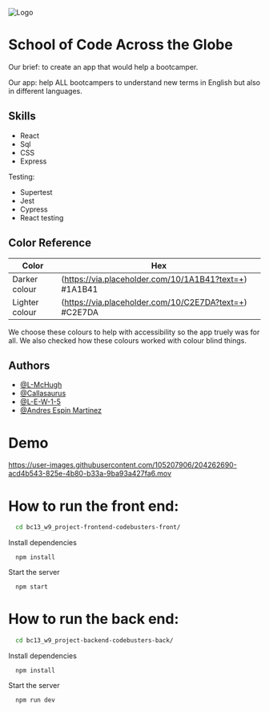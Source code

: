 

![Logo](https://i.postimg.cc/Dwp8SNVr/Who-are-you-gonna-call-1.jpg)

# School of Code Across the Globe

Our brief: to create an app that would help a bootcamper.

Our app: help ALL bootcampers to understand new terms in English but also in different languages.

## Skills

- React
- Sql
- CSS
- Express

Testing:
- Supertest
- Jest
- Cypress
- React testing 


## Color Reference

| Color             | Hex                                                                |
| ----------------- | ------------------------------------------------------------------ |
| Darker colour | (https://via.placeholder.com/10/1A1B41?text=+) #1A1B41 |
| Lighter colour| (https://via.placeholder.com/10/C2E7DA?text=+) #C2E7DA |

We choose these colours to help with accessibility so the app truely was for all. We also checked how these colours worked with colour blind things. 


## Authors

- [@L-McHugh](https://github.com/L-McHugh)
- [@Callasaurus](https://github.com/Callasaurus)
- [@L-E-W-1-5](https://github.com/L-E-W-1-5)
- [@Andres Espin Martinez](https://github.com/andres3m)


# Demo

https://user-images.githubusercontent.com/105207906/204262690-acd4b543-825e-4b80-b33a-9ba93a427fa6.mov


# How to run the front end:

```bash
  cd bc13_w9_project-frontend-codebusters-front/
```

Install dependencies

```react
  npm install
```

Start the server

```bash
  npm start
```

# How to run the back end:

```bash
  cd bc13_w9_project-backend-codebusters-back/
```

Install dependencies

```react
  npm install
```

Start the server

```bash
  npm run dev
```
